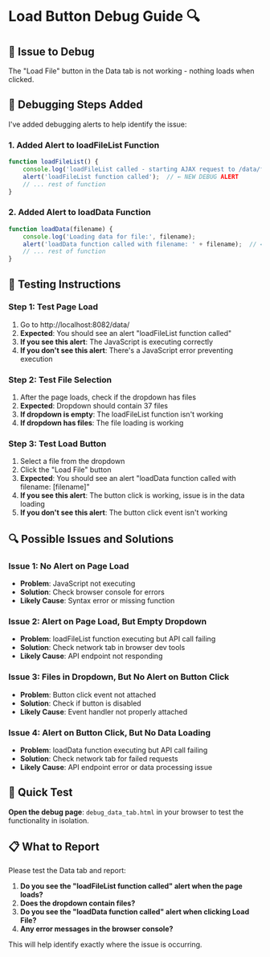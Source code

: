 # Load Button Debug Guide 🔍

## 🎯 **Issue to Debug**

The "Load File" button in the Data tab is not working - nothing loads when clicked.

## 🔧 **Debugging Steps Added**

I've added debugging alerts to help identify the issue:

### **1. Added Alert to loadFileList Function**
```javascript
function loadFileList() {
    console.log('loadFileList called - starting AJAX request to /data/files');
    alert('loadFileList function called');  // ← NEW DEBUG ALERT
    // ... rest of function
}
```

### **2. Added Alert to loadData Function**
```javascript
function loadData(filename) {
    console.log('Loading data for file:', filename);
    alert('loadData function called with filename: ' + filename);  // ← NEW DEBUG ALERT
    // ... rest of function
}
```

## 🧪 **Testing Instructions**

### **Step 1: Test Page Load**
1. Go to http://localhost:8082/data/
2. **Expected**: You should see an alert "loadFileList function called"
3. **If you see this alert**: The JavaScript is executing correctly
4. **If you don't see this alert**: There's a JavaScript error preventing execution

### **Step 2: Test File Selection**
1. After the page loads, check if the dropdown has files
2. **Expected**: Dropdown should contain 37 files
3. **If dropdown is empty**: The loadFileList function isn't working
4. **If dropdown has files**: The file loading is working

### **Step 3: Test Load Button**
1. Select a file from the dropdown
2. Click the "Load File" button
3. **Expected**: You should see an alert "loadData function called with filename: [filename]"
4. **If you see this alert**: The button click is working, issue is in the data loading
5. **If you don't see this alert**: The button click event isn't working

## 🔍 **Possible Issues and Solutions**

### **Issue 1: No Alert on Page Load**
- **Problem**: JavaScript not executing
- **Solution**: Check browser console for errors
- **Likely Cause**: Syntax error or missing function

### **Issue 2: Alert on Page Load, But Empty Dropdown**
- **Problem**: loadFileList function executing but API call failing
- **Solution**: Check network tab in browser dev tools
- **Likely Cause**: API endpoint not responding

### **Issue 3: Files in Dropdown, But No Alert on Button Click**
- **Problem**: Button click event not attached
- **Solution**: Check if button is disabled
- **Likely Cause**: Event handler not properly attached

### **Issue 4: Alert on Button Click, But No Data Loading**
- **Problem**: loadData function executing but API call failing
- **Solution**: Check network tab for failed requests
- **Likely Cause**: API endpoint error or data processing issue

## 🚀 **Quick Test**

**Open the debug page**: `debug_data_tab.html` in your browser to test the functionality in isolation.

## 📋 **What to Report**

Please test the Data tab and report:

1. **Do you see the "loadFileList function called" alert when the page loads?**
2. **Does the dropdown contain files?**
3. **Do you see the "loadData function called" alert when clicking Load File?**
4. **Any error messages in the browser console?**

This will help identify exactly where the issue is occurring.
